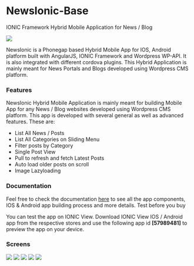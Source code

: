 # NewsIonic-Base
IONIC Framework Hybrid Mobile Application for News / Blog

<img src="https://codesalsa.net/wp-content/uploads/2016/07/590.jpg" />

<p>NewsIonic is a Phonegap based Hybrid Mobile App for IOS, Android platform built with AngularJS, IONIC Framework and Wordpress WP-API. It is also integrated with different cordova plugins. This Hybrid Application is mainly meant for News Portals and Blogs developed using Wordpress CMS platform.</p>

<h3>Features</h3>
<p>NewsIonic Hybrid Mobile Application is mainly meant for building Mobile App for any News / Blog websites developed using Wordpress CMS platform. This app is developed with several general as well as advanced features. These are:</p>

<ul>
<li>List All News / Posts</li>
<li>List All Categories on Sliding Menu</li>
<li>Filter posts by Category</li>
<li>Single Post View</li>
<li>Pull to refresh and fetch Latest Posts</li>
<li>Auto load older posts on scroll</li>
<li>Image Lazyloading</li>
</ul>
<h3>Documentation</h3>
<p>Feel free to check the documentation <a href="http://codesalsa.net/docs/newsionic-base">here</a> to see all the app components, IOS & Android app building process and more details.
Test before you buy</p>
<p>You can test the app on IONIC View. Download IONIC View IOS / Android app from the respective stores and use the following app id <strong>[57989481]</strong> to preview the app on your device.</p>

<h3>Screens</h3>

<img src="https://codesalsa.net/wp-content/uploads/2016/07/marketing01-1.png" />
<img src="https://codesalsa.net/wp-content/uploads/2016/07/marketing02-1.png" />
<img src="https://codesalsa.net/wp-content/uploads/2016/07/marketing03-1.png" />
<img src="https://codesalsa.net/wp-content/uploads/2016/07/marketing04-1.png" />
<img src="https://codesalsa.net/wp-content/uploads/2016/07/marketing05-1.png" />
